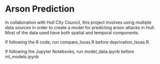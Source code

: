 # Arson Prediction
In collaboration with Hull City Council, this project involves using multiple data sources in order to create a model for predicting arson attacks in Hull. Most of the data used have both spatial and temporal components.

If following the R code, run compare_lsoas.R before deprivation_lsoas.R.

If following the Jupyter Notebooks, run model_data.ipynb before ml_models.ipynb
